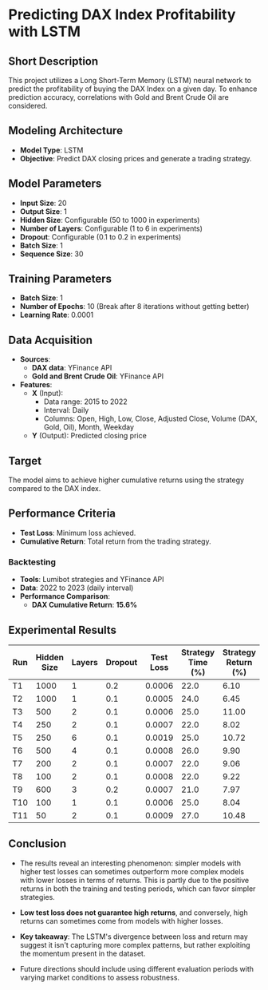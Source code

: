 # Predicting DAX Index Profitability with LSTM

## Short Description

This project utilizes a Long Short-Term Memory (LSTM) neural network to predict the profitability of buying the DAX Index on a given day. To enhance prediction accuracy, correlations with Gold and Brent Crude Oil are considered.

## Modeling Architecture

- **Model Type**: LSTM
- **Objective**: Predict DAX closing prices and generate a trading strategy.

## Model Parameters

- **Input Size**: 20
- **Output Size**: 1
- **Hidden Size**: Configurable (50 to 1000 in experiments)
- **Number of Layers**: Configurable (1 to 6 in experiments)
- **Dropout**: Configurable (0.1 to 0.2 in experiments)
- **Batch Size**: 1
- **Sequence Size**: 30

## Training Parameters

- **Batch Size**: 1
- **Number of Epochs**: 10 (Break after 8 iterations without getting better)
- **Learning Rate**: 0.0001

## Data Acquisition

- **Sources**:
  - **DAX data**: YFinance API
  - **Gold and Brent Crude Oil**: YFinance API
- **Features**:
  - **X** (Input):
    - Data range: 2015 to 2022
    - Interval: Daily
    - Columns: Open, High, Low, Close, Adjusted Close, Volume (DAX, Gold, Oil), Month, Weekday
  - **Y** (Output): Predicted closing price

## Target

The model aims to achieve higher cumulative returns using the strategy compared to the DAX index.

## Performance Criteria

- **Test Loss**: Minimum loss achieved.
- **Cumulative Return**: Total return from the trading strategy.

### Backtesting

- **Tools**: Lumibot strategies and YFinance API
- **Data**: 2022 to 2023 (daily interval)
- **Performance Comparison**:
  - **DAX Cumulative Return**: **15.6%**

## Experimental Results

| Run  | Hidden Size | Layers | Dropout | Test Loss | Strategy Time (%) | Strategy Return (%) | CAGR (%) | Trades                                                                 | Tearsheet                                                                 |
|------|-------------|--------|---------|-----------|--------------------|---------------------|----------|------------------------------------------------------------------------|---------------------------------------------------------------------------|
| T1   | 1000        | 1      | 0.2     | 0.0006    | 22.0              | 6.10                | 6.10     | [T1_trades.html](/results/T1_trades.html)            | [T1_tearsheet.html](results/T1_tearsheet.html)         |
| T2   | 1000        | 1      | 0.1     | 0.0005    | 24.0              | 6.45                | 6.54     | [T2_trades.html](results/T2_trades.html)            | [T2_tearsheet.html](results/T2_tearsheet.html)         |
| T3   | 500         | 2      | 0.1     | 0.0006    | 25.0              | 11.00               | 11.17    | [T3_trades.html](results/T3_trades.html)            | [T3_tearsheet.html](results/T3_tearsheet.html)         |
| T4   | 250         | 2      | 0.1     | 0.0007    | 22.0              | 8.02                | 8.14     | [T4_trades.html](results/T4_trades.html)            | [T4_tearsheet.html](results/T4_tearsheet.html)         |
| T5   | 250         | 6      | 0.1     | 0.0019    | 25.0              | 10.72               | 10.88    | [T5_trades.html](results/T5_trades.html)            | [T5_tearsheet.html](Tresults/T5_tearsheet.html)         |
| T6   | 500         | 4      | 0.1     | 0.0008    | 26.0              | 9.90                | 10.04    | [T6_trades.html](results/T6_trades.html)            | [T6_tearsheet.html](results/T6_tearsheet.html)         |
| T7   | 200         | 2      | 0.1     | 0.0007    | 22.0              | 9.06                | 9.19     | [T7_trades.html](results/T7_trades.html)            | [T7_tearsheet.html](results/T7_tearsheet.html)         |
| T8   | 100         | 2      | 0.1     | 0.0008    | 22.0              | 9.22                | 9.35     | [T8_trades.html](results/T8_trades.html)            | [T8_tearsheet.html](results/T8_tearsheet.html)         |
| T9   | 600         | 3      | 0.2     | 0.0007    | 21.0              | 7.97                | 7.97     | [T9_trades.html](results/T9_trades.html)            | [T9_tearsheet.html](results/T9_tearsheet.html)         |
| T10  | 100         | 1      | 0.1     | 0.0006    | 25.0              | 8.04                | 8.16     | [T10_trades.html](results/T10_trades.html)          | [T10_tearsheet.html](results/T10_tearsheet.html)       |
| T11  | 50          | 2      | 0.1     | 0.0009    | 27.0              | 10.48               | 10.64    | [T11_trades.html](results/T11_trades.html)          | [T11_tearsheet.html](results/T11_tearsheet.html)       |

## Conclusion

- The results reveal an interesting phenomenon: simpler models with higher test losses can sometimes outperform more complex models with lower losses in terms of returns. This is partly due to the positive returns in both the training and testing periods, which can favor simpler strategies.

- **Low test loss does not guarantee high returns**, and conversely, high returns can sometimes come from models with higher losses.

- **Key takeaway**: The LSTM's divergence between loss and return may suggest it isn't capturing more complex patterns, but rather exploiting the momentum present in the dataset.

- Future directions should include using different evaluation periods with varying market conditions to assess robustness.